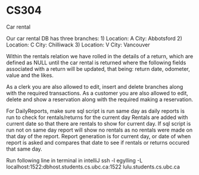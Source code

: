 # CS304
Car rental

Our car rental DB has three branches: 
    1) Location: A City: Abbotsford
    2) Location: C City: Chilliwack
    3) Location: V City: Vancouver

Within the rentals relation we have rolled in the details of a return, which are defined as NULL until
the car rental is returned where the following fields associated with a return will be updated, that being:
return date, odometer, value and the likes.

As a clerk you are also allowed to edit, insert and delete branches along with the required transactions.
As a customer you are also allowed to edit, delete and show a reservation along with the required making 
a reservation.

For DailyReports, make sure sql script is run same day as daily reports is run to check for rentals/returns for the current day
Rentals are added with current date so that there are rentals to show for current day. If sql script is run not on
same day report will show no rentals as no rentals were made on that day of the report. Report generation is for current
day, or date of when report is asked and compares that date to see if rentals or returns occured that same day.


Run following line in terminal in intelliJ
ssh -l egylling -L localhost:1522:dbhost.students.cs.ubc.ca:1522 lulu.students.cs.ubc.ca